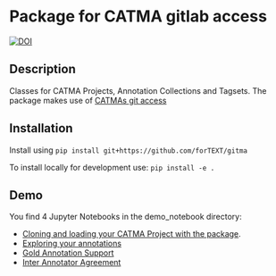 # Package for CATMA gitlab access

[![DOI](https://zenodo.org/badge/DOI/10.5281/zenodo.5669222.svg)](https://doi.org/10.5281/zenodo.5669222)

## Description

Classes for CATMA Projects, Annotation Collections and Tagsets.
The package makes use of [CATMAs git access](https://catma.de/documentation/git-access/)

## Installation

Install using `pip install git+https://github.com/forTEXT/gitma`

To install locally for development use: `pip install -e .`

## Demo

You find 4 Jupyter Notebooks in the demo_notebook directory:

- [Cloning and loading your CATMA Project with the package](https://github.com/forTEXT/gitma/tree/main/demo_notebooks/load_project_from_gitlab.ipynb).
- [Exploring your annotations](https://github.com/forTEXT/gitma/tree/main/demo_notebooks/explore_annotations.ipynb)
- [Gold Annotation Support](https://github.com/forTEXT/gitma/tree/main/demo_notebooks/gold_annotation_support.ipynb)
- [Inter Annotator Agreement](https://github.com/forTEXT/gitma/blob/main/demo_notebooks/inter_annotator_agreement.ipynb)
